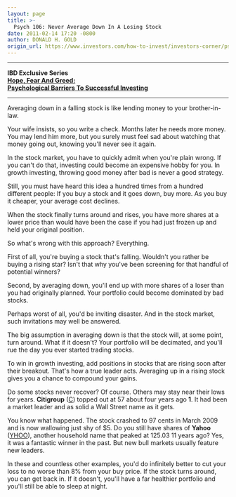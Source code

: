 ```yaml
---
layout: page
title: >-
  Psych 106: Never Average Down In A Losing Stock
date: 2011-02-14 17:20 -0800
author: DONALD H. GOLD
origin_url: https://www.investors.com/how-to-invest/investors-corner/psych-106-never-average-down-in-a-losing-stock
---
```





  



  



---

  

**IBD Exclusive Series  
[Hope, Fear And Greed:  
Psychological Barriers To Successful Investing](/NewsAndAnalysis/SpecialReport.aspx?id=562114)**   



---

  

  

  

Averaging down in a falling stock is like lending money to your brother-in-law.

  

Your wife insists, so you write a check. Months later he needs more money. You may lend him more, but you surely must feel sad about watching that money going out, knowing you'll never see it again.

  

In the stock market, you have to quickly admit when you're plain wrong. If you can't do that, investing could become an expensive hobby for you. In growth investing, throwing good money after bad is never a good strategy.

  

Still, you must have heard this idea a hundred times from a hundred different people: If you buy a stock and it goes down, buy more. As you buy it cheaper, your average cost declines.

  

When the stock finally turns around and rises, you have more shares at a lower price than would have been the case if you had just frozen up and held your original position.

  

So what's wrong with this approach? Everything.

  

First of all, you're buying a stock that's falling. Wouldn't you rather be buying a rising star? Isn't that why you've been screening for that handful of potential winners?

  

Second, by averaging down, you'll end up with more shares of a loser than you had originally planned. Your portfolio could become dominated by bad stocks.

  

Perhaps worst of all, you'd be inviting disaster. And in the stock market, such invitations may well be answered.

  

The big assumption in averaging down is that the stock will, at some point, turn around. What if it doesn't? Your portfolio will be decimated, and you'll rue the day you ever started trading stocks.

  

To win in growth investing, add positions in stocks that are rising soon after their breakout. That's how a true leader acts. Averaging up in a rising stock gives you a chance to compound your gains.

  

Do some stocks never recover? Of course. Others may stay near their lows for years. **Citigroup** ([C](https://research.investors.com/quote.aspx?symbol=C)) topped out at 57 about four years ago **1**. It had been a market leader and as solid a Wall Street name as it gets.

  

You know what happened. The stock crashed to 97 cents in March 2009 and is now wallowing just shy of \$5. Do you still have shares of **Yahoo** ([YHOO](https://research.investors.com/quote.aspx?symbol=YHOO)), another household name that peaked at 125.03 11 years ago? Yes, it was a fantastic winner in the past. But new bull markets usually feature new leaders.

  

In these and countless other examples, you'd do infinitely better to cut your loss to no worse than 8% from your buy price. If the stock turns around, you can get back in. If it doesn't, you'll have a far healthier portfolio and you'll still be able to sleep at night.




